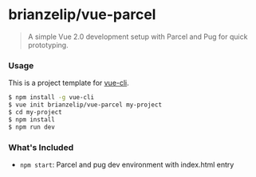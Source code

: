 # brianzelip/vue-parcel

> A simple Vue 2.0 development setup with Parcel and Pug for quick prototyping.

### Usage

This is a project template for [vue-cli](https://github.com/vuejs/vue-cli).

```bash
$ npm install -g vue-cli
$ vue init brianzelip/vue-parcel my-project
$ cd my-project
$ npm install
$ npm run dev
```

### What's Included

- `npm start`: Parcel and pug dev environment with index.html entry
